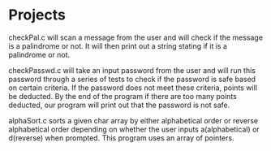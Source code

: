 # Projects
checkPal.c will scan a message from the user and will check
if the message is a palindrome or not. It will then print out
a string stating if it is a palindrome or not.

checkPasswd.c will take an input password from the user and
will run this password through a series of tests to check if
the password is safe based on certain criteria. If the
password does not meet these criteria, points will be 
deducted. By the end of the program if there are too
many points deducted, our program will print out that
the password is not safe.

alphaSort.c sorts a given char array by either alphabetical order
or reverse alphabetical order depending on whether the user
inputs a(alphabetical) or d(reverse) when prompted. This
program uses an array of pointers.
